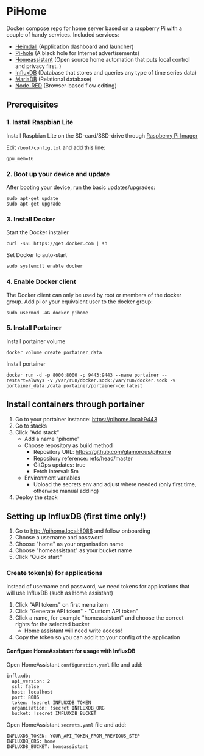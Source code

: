 PiHome
============
Docker compose repo for home server based on a raspberry Pi with a couple of handy services.
Included services:
- [Heimdall](https://github.com/linuxserver/Heimdall) (Application dashboard and launcher)
- [Pi-hole](https://pi-hole.net) (A black hole for Internet advertisements)
- [Homeassistant](https://www.home-assistant.io) (Open source home automation that puts local control and privacy first. )
- [InfluxDB](https://www.influxdata.com) (Database that stores and queries any type of time series data)
- [MariaDB](https://mariadb.com) (Relational database)
- [Node-RED](https://nodered.org) (Browser-based flow editing)

## Prerequisites

### 1. Install Raspbian Lite
Install Raspbian Lite on the SD-card/SSD-drive through [Raspberry Pi Imager](https://www.raspberrypi.com/software/)

Edit `/boot/config.txt` and add this line:

	gpu_mem=16

### 2. Boot up your device and update
After booting your device, run the basic updates/upgrades:

	sudo apt-get update
	sudo apt-get upgrade

### 3. Install Docker
Start the Docker installer

	curl -sSL https://get.docker.com | sh

Set Docker to auto-start

	sudo systemctl enable docker

### 4. Enable Docker client
The Docker client can only be used by root or members of the docker group. Add pi or your equivalent user to the docker group:

	sudo usermod -aG docker pihome

### 5. Install Portainer
Install portainer volume

	docker volume create portainer_data

Install portainer

	docker run -d -p 8000:8000 -p 9443:9443 --name portainer --restart=always -v /var/run/docker.sock:/var/run/docker.sock -v portainer_data:/data portainer/portainer-ce:latest

## Install containers through portainer

1. Go to your portainer instance: https://pihome.local:9443
2. Go to stacks
3. Click "Add stack"
   - Add a name "pihome"
   - Choose repository as build method
     - Repository URL: https://github.com/glamorous/pihome
     - Repository reference: refs/head/master
     - GitOps updates: true
     - Fetch interval: 5m
   - Environment variables
       - Upload the secrets.env and adjust where needed (only first time, otherwise manual adding)
4. Deploy the stack

## Setting up InfluxDB (first time only!)

1. Go to http://pihome.local:8086 and follow onboarding
2. Choose a username and password
3. Choose "home" as your organisation name
4. Choose "homeassistant" as your bucket name
5. Click "Quick start"

### Create token(s) for applications

Instead of username and password, we need tokens for applications that will use InfluxDB (such as Home assistant)
1. Click "API tokens" on first menu item
2. Click "Generate API token" - "Custom API token"
3. Click a name, for example "homeassistant" and choose the correct rights for the selected bucket
   - Home assistant will need write access!
4. Copy the token so you can add it to your config of the application

#### Configure HomeAssistant for usage with InfluxDB

Open HomeAssistant `configuration.yaml` file and add:

```
influxdb:
  api_version: 2
  ssl: false
  host: localhost
  port: 8086
  token: !secret INFLUXDB_TOKEN
  organization: !secret INFLUXDB_ORG
  bucket: !secret INFLUXDB_BUCKET
```

Open HomeAssistant `secrets.yaml` file and add:

```
INFLUXDB_TOKEN: YOUR_API_TOKEN_FROM_PREVIOUS_STEP
INFLUXDB_ORG: home
INFLUXDB_BUCKET: homeassistant
```
